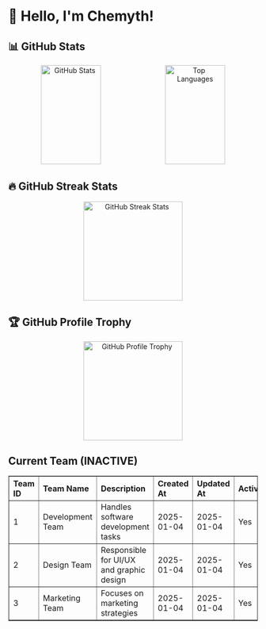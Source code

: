 # 👋 Hello, I'm Chemyth!

## 📊 GitHub Stats

<div align="center">
  <img src="https://github-readme-stats.vercel.app/api?username=Chanh03&show_icons=true&theme=dracula" alt="GitHub Stats" width="49%" height="200px"/>
  <img src="https://github-readme-stats.vercel.app/api/top-langs/?username=Chanh03&layout=compact&theme=dracula" alt="Top Languages" width="49%" height="200px"/>
</div>

## 🔥 GitHub Streak Stats
<div align="center">
  <img src="https://streak-stats.demolab.com/?user=Chanh03&theme=dracula&date_format=j%20M%5B%20Y%5D" alt="GitHub Streak Stats" height="200px"/>
</div>

## 🏆 GitHub Profile Trophy
<div align="center">
  <img src="https://github-profile-trophy.vercel.app/?username=Chanh03&theme=dracula" alt="GitHub Profile Trophy" height="200px"/>
</div>

## Current Team (INACTIVE)
<table border="1" cellspacing="0" cellpadding="8" style="width: 100%; text-align: left; border-collapse: collapse;">
  <thead>
    <tr>
      <th>Team ID</th>
      <th>Team Name</th>
      <th>Description</th>
      <th>Created At</th>
      <th>Updated At</th>
      <th>Active</th>
    </tr>
  </thead>
  <tbody>
    <tr>
      <td>1</td>
      <td>Development Team</td>
      <td>Handles software development tasks</td>
      <td>2025-01-04</td>
      <td>2025-01-04</td>
      <td>Yes</td>
    </tr>
    <tr>
      <td>2</td>
      <td>Design Team</td>
      <td>Responsible for UI/UX and graphic design</td>
      <td>2025-01-04</td>
      <td>2025-01-04</td>
      <td>Yes</td>
    </tr>
    <tr>
      <td>3</td>
      <td>Marketing Team</td>
      <td>Focuses on marketing strategies</td>
      <td>2025-01-04</td>
      <td>2025-01-04</td>
      <td>Yes</td>
    </tr>
  </tbody>
</table>

